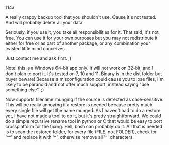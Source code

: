114a

A really crappy backup tool that you shouldn't use. Cause it's not tested. And will probably delete all your data.

Seriously, if you use it, you take all responsibilities for it. That said, it's not free. 
You can use it for your own purposes but you may not redistribute it either for free or 
as part of another package, or any combination your twisted little mind conceives.

Just contact me and ask first. ;)

Note: this is a Windows 64-bit app only. It will not work on 32-bit, and I don't plan to port it. It's tested on 7, 10 and 11. Binary is in the dist folder but buyer beware! Because a misconfiguration could cause you to lose files, I'm likely to be paranoid and not offer much support, instead saying "use something else". ;)

Now supports filename munging if the source is detected as case-sensitive. This will be really annoying if a restore is needed because pretty much every single file will get the name munged. As I haven't had to do a restore yet, I have not made a tool to do it, but it's pretty straightforward. We could do a simple recursive rename tool in python or C that would be easy to port crossplatform for the fixing. Hell, bash can probably do it. All that is needed is to scan the restored folder, for every file (FILE, not FOLDER), check for '^^' and replace it with '^', otherwise remove all '^' characters.
